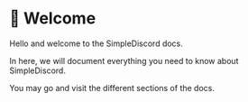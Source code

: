 # 👋 Welcome

Hello and welcome to the SimpleDiscord docs.

In here, we will document everything you need to know about SimpleDiscord.

You may go and visit the different sections of the docs.



